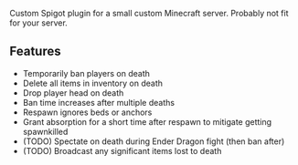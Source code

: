 Custom Spigot plugin for a small custom Minecraft server. Probably not fit for
your server.

Features
--------

- Temporarily ban players on death
- Delete all items in inventory on death
- Drop player head on death
- Ban time increases after multiple deaths
- Respawn ignores beds or anchors
- Grant absorption for a short time after respawn to mitigate getting
  spawnkilled
- (TODO) Spectate on death during Ender Dragon fight (then ban after)
- (TODO) Broadcast any significant items lost to death
